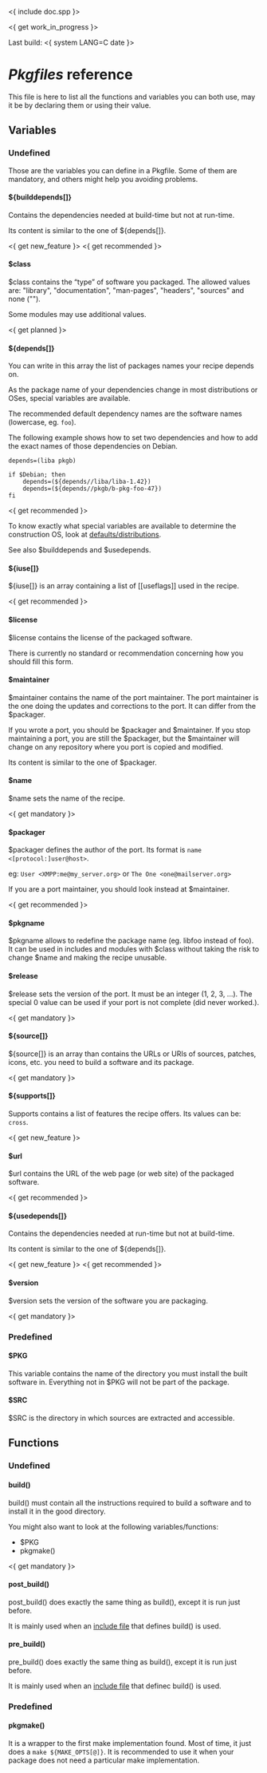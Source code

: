 
<{ include doc.spp }>

<{ get work_in_progress }>

Last build: <{ system LANG=C date }>

# *Pkgfiles* reference #

This file is here to list all the functions and variables you can
both use, may it be by declaring them or using their value.

## Variables ##

### Undefined ###

Those are the variables you can define in a Pkgfile. Some of them
are mandatory, and others might help you avoiding problems.

#### ${builddepends[]} ####

Contains the dependencies needed at build-time but not at run-time.

Its content is similar to the one of ${depends[]}.

<{ get new_feature }>
<{ get recommended }>

#### $class ####

$class contains the “type” of software you packaged. The allowed
values are: "library", "documentation", "man-pages", "headers", 
"sources" and none ("").

Some modules may use additional values.

<{ get planned }>

#### ${depends[]} ####

You can write in this array the list of packages names your recipe
depends on.

As the package name of your dependencies change in most 
distributions or OSes, special variables are available.

The recommended default dependency names are the software names 
(lowercase, eg. `foo`).

The following example shows how to set two dependencies and how
to add the exact names of those dependencies on Debian.

	depends=(liba pkgb)
	
	if $Debian; then
		depends=(${depends//liba/liba-1.42})
		depends=(${depends//pkgb/b-pkg-foo-47})
	fi

<{ get recommended }>

To know exactly what special variables are available to determine 
the construction OS, look at 
[defaults/distributions](defaults/distributions.xhtml).

See also $builddepends and $usedepends.

#### ${iuse[]} ####

${iuse[]} is an array containing a list of [[useflags]] used in
the recipe.

<{ get recommended }>

#### $license ####

$license contains the license of the packaged software.

There is currently no standard or recommendation concerning how 
you should fill this form.

#### $maintainer ####

$maintainer contains the name of the port maintainer. The port
maintainer is the one doing the updates and corrections to
the port. It can differ from the $packager.

If you wrote a port, you should be $packager and $maintainer.
If you stop maintaining a port, you are still the $packager, 
but the $maintainer will change on any repository where you
port is copied and modified.

Its content is similar to the one of $packager.

#### $name ####

$name sets the name of the recipe.

<{ get mandatory }>

#### $packager ####

$packager defines the author of the port. Its format is
`name <[protocol:]user@host>`.

eg: `User <XMPP:me@my_server.org>` or `The One <one@mailserver.org>`

If you are a port maintainer, you should look instead at $maintainer.

<{ get recommended }>

#### $pkgname ####

$pkgname allows to redefine the package name (eg. libfoo instead
of foo). It can be used in includes and modules with $class 
without taking the risk to change $name and making the recipe
unusable.

#### $release ####

$release sets the version of the port. It must be an integer 
(1, 2, 3, ...). The special 0 value can be used if your port
is not complete (did never worked.).

<{ get mandatory }>

#### ${source[]} ####

${source[]} is an array than contains the URLs or URIs of sources,
patches, icons, etc. you need to build a software and its package.

<{ get mandatory }>

#### ${supports[]} ####

Supports contains a list of features the recipe offers. Its values
can be: `cross`.

<{ get new_feature }>

#### $url ####

$url contains the URL of the web page (or web site) of the packaged 
software.

<{ get recommended }>

#### ${usedepends[]} ####

Contains the dependencies needed at run-time but not at build-time.

Its content is similar to the one of ${depends[]}.

<{ get new_feature }>
<{ get recommended }>

#### $version ####

$version sets the version of the software you are packaging.

<{ get mandatory }>

### Predefined ###

#### $PKG ####

This variable contains the name of the directory you must install
the built software in. Everything not in $PKG will not be part of
the package.

#### $SRC ####

$SRC is the directory in which sources are extracted and accessible.

## Functions ##

### Undefined ###

#### build() ####

build() must contain all the instructions required to build a
software and to install it in the good directory.

You might also want to look at the following variables/functions:

  * $PKG
  * pkgmake()

<{ get mandatory }>

#### post\_build() ####

post\_build() does exactly the same thing as build(), except it is run
just before.

It is mainly used when an [include file](include_files.xhtml) that
defines build() is used.

#### pre\_build() ####

pre\_build() does exactly the same thing as build(), except it is run
just before.

It is mainly used when an [include file](include_files.xhtml) that
definec build() is used.

### Predefined ###

#### pkgmake() ####

It is a wrapper to the first make implementation found. Most of time,
it just does a `make ${MAKE_OPTS[@]}`. It is recommended to use it
when your package does not need a particular make implementation.

